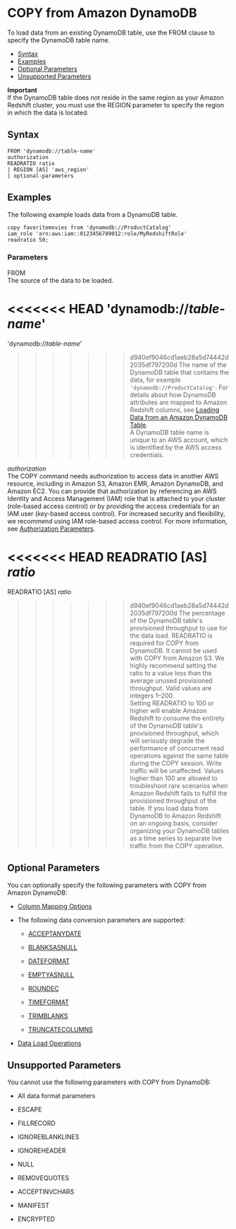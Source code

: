 # COPY from Amazon DynamoDB<a name="copy-parameters-data-source-dynamodb"></a>

To load data from an existing DynamoDB table, use the FROM clause to specify the DynamoDB table name\.


+ [Syntax](#copy-parameters-data-source-dynamodb-syntax)
+ [Examples](#copy-parameters-data-source-dynamodb-examples)
+ [Optional Parameters](#copy-parameters-data-source-dynamodb-optional-parms)
+ [Unsupported Parameters](#copy-parameters-data-source-dynamodb-unsupported-parms)

**Important**  
If the DynamoDB table does not reside in the same region as your Amazon Redshift cluster, you must use the REGION parameter to specify the region in which the data is located\. 

## Syntax<a name="copy-parameters-data-source-dynamodb-syntax"></a>

```
FROM 'dynamodb://table-name' 
authorization
READRATIO ratio
| REGION [AS] 'aws_region'  
| optional-parameters
```

## Examples<a name="copy-parameters-data-source-dynamodb-examples"></a>

The following example loads data from a DynamoDB table\. 

```
copy favoritemovies from 'dynamodb://ProductCatalog'
iam_role 'arn:aws:iam::0123456789012:role/MyRedshiftRole'
readratio 50;
```

### Parameters<a name="copy-parameters-data-source-dynamodb-parameters"></a>

FROM  
The source of the data to be loaded\. 

<<<<<<< HEAD
'dynamodb://*table\-name*'  <a name="copy-dynamodb"></a>
=======
'dynamodb://*table\-name*'  
>>>>>>> d940ef9046cd1aeb28a5d74442d2035df797200d
The name of the DynamoDB table that contains the data, for example `'dynamodb://ProductCatalog'`\. For details about how DynamoDB attributes are mapped to Amazon Redshift columns, see [Loading Data from an Amazon DynamoDB Table](t_Loading-data-from-dynamodb.md)\.  
A DynamoDB table name is unique to an AWS account, which is identified by the AWS access credentials\.

*authorization*  
The COPY command needs authorization to access data in another AWS resource, including in Amazon S3, Amazon EMR, Amazon DynamoDB, and Amazon EC2\. You can provide that authorization by referencing an AWS Identity and Access Management \(IAM\) role that is attached to your cluster \(role\-based access control\) or by providing the access credentials for an IAM user \(key\-based access control\)\. For increased security and flexibility, we recommend using IAM role\-based access control\. For more information, see [Authorization Parameters](copy-parameters-authorization.md)\.

<<<<<<< HEAD
READRATIO \[AS\] *ratio*  <a name="copy-readratio"></a>
=======
READRATIO \[AS\] *ratio*  
>>>>>>> d940ef9046cd1aeb28a5d74442d2035df797200d
The percentage of the DynamoDB table's provisioned throughput to use for the data load\. READRATIO is required for COPY from DynamoDB\. It cannot be used with COPY from Amazon S3\. We highly recommend setting the ratio to a value less than the average unused provisioned throughput\. Valid values are integers 1–200\.  
Setting READRATIO to 100 or higher will enable Amazon Redshift to consume the entirety of the DynamoDB table's provisioned throughput, which will seriously degrade the performance of concurrent read operations against the same table during the COPY session\. Write traffic will be unaffected\. Values higher than 100 are allowed to troubleshoot rare scenarios when Amazon Redshift fails to fulfill the provisioned throughput of the table\. If you load data from DynamoDB to Amazon Redshift on an ongoing basis, consider organizing your DynamoDB tables as a time series to separate live traffic from the COPY operation\.

## Optional Parameters<a name="copy-parameters-data-source-dynamodb-optional-parms"></a>

You can optionally specify the following parameters with COPY from Amazon DynamoDB: 

+ [Column Mapping Options](copy-parameters-column-mapping.md)

+ The following data conversion parameters are supported:

  + [ACCEPTANYDATE](copy-parameters-data-conversion.md#copy-acceptanydate) 

  + [BLANKSASNULL](copy-parameters-data-conversion.md#copy-blanksasnull) 

  + [DATEFORMAT](copy-parameters-data-conversion.md#copy-dateformat) 

  + [EMPTYASNULL](copy-parameters-data-conversion.md#copy-emptyasnull) 

  + [ROUNDEC](copy-parameters-data-conversion.md#copy-roundec) 

  + [TIMEFORMAT](copy-parameters-data-conversion.md#copy-timeformat) 

  + [TRIMBLANKS](copy-parameters-data-conversion.md#copy-trimblanks) 

  + [TRUNCATECOLUMNS](copy-parameters-data-conversion.md#copy-truncatecolumns) 

+ [ Data Load Operations](copy-parameters-data-load.md)

## Unsupported Parameters<a name="copy-parameters-data-source-dynamodb-unsupported-parms"></a>

You cannot use the following parameters with COPY from DynamoDB: 

+ All data format parameters

+ ESCAPE

+ FILLRECORD

+ IGNOREBLANKLINES

+ IGNOREHEADER

+ NULL

+ REMOVEQUOTES

+ ACCEPTINVCHARS

+ MANIFEST

+ ENCRYPTED